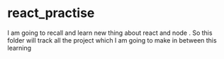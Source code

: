 # react_practise
I am going to recall and learn new thing about react and node . So this folder will track all the project which I am going to make in between this learning
